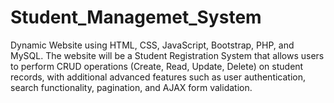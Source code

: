 # Student_Managemet_System
Dynamic Website using HTML, CSS, JavaScript, Bootstrap, PHP, and MySQL.
The website will be a Student Registration System that allows users to perform CRUD operations (Create, Read, Update, Delete) on student records, with additional advanced features such as user authentication, search functionality, pagination, and AJAX form validation.
